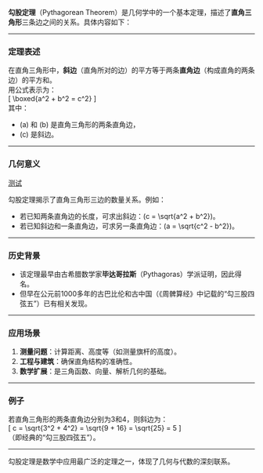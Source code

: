 **勾股定理**（Pythagorean Theorem）是几何学中的一个基本定理，描述了**直角三角形**三条边之间的关系。具体内容如下：

---

### **定理表述**

在直角三角形中，**斜边**（直角所对的边）的平方等于两条**直角边**（构成直角的两条边）的平方和。  
用公式表示为：  
\[
\boxed{a^2 + b^2 = c^2}
\]  
其中：

- \(a\) 和 \(b\) 是直角三角形的两条直角边，
- \(c\) 是斜边。

---

### **几何意义**

[测试](#aaa)

勾股定理揭示了直角三角形三边的数量关系。例如：

- 若已知两条直角边的长度，可求出斜边：\(c = \sqrt{a^2 + b^2}\)。
- 若已知斜边和一条直角边，可求另一条直角边：\(a = \sqrt{c^2 - b^2}\)。

---

### **历史背景**

- 该定理最早由古希腊数学家**毕达哥拉斯**（Pythagoras）学派证明，因此得名。
- 但早在公元前1000多年的古巴比伦和古中国（《周髀算经》中记载的“勾三股四弦五”）已有相关发现。

---

### **应用场景**

1. **测量问题**：计算距离、高度等（如测量旗杆的高度）。
2. **工程与建筑**：确保直角结构的准确性。
3. **数学扩展**：是三角函数、向量、解析几何的基础。

---

### **例子**

若直角三角形的两条直角边分别为3和4，则斜边为：  
\[
c = \sqrt{3^2 + 4^2} = \sqrt{9 + 16} = \sqrt{25} = 5
\]  
（即经典的“勾三股四弦五”）。

---

勾股定理是数学中应用最广泛的定理之一，体现了几何与代数的深刻联系。

